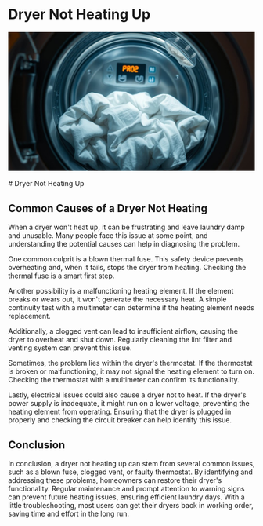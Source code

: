 <h1> Dryer Not Heating Up
 </h1><p><img src="/images/dryer_malfunctioning_no_heat.jpg"></p># Dryer Not Heating Up

## Common Causes of a Dryer Not Heating

When a dryer won't heat up, it can be frustrating and leave laundry damp and unusable. Many people face this issue at some point, and understanding the potential causes can help in diagnosing the problem.

One common culprit is a blown thermal fuse. This safety device prevents overheating and, when it fails, stops the dryer from heating. Checking the thermal fuse is a smart first step.

Another possibility is a malfunctioning heating element. If the element breaks or wears out, it won't generate the necessary heat. A simple continuity test with a multimeter can determine if the heating element needs replacement.

Additionally, a clogged vent can lead to insufficient airflow, causing the dryer to overheat and shut down. Regularly cleaning the lint filter and venting system can prevent this issue.

Sometimes, the problem lies within the dryer's thermostat. If the thermostat is broken or malfunctioning, it may not signal the heating element to turn on. Checking the thermostat with a multimeter can confirm its functionality.

Lastly, electrical issues could also cause a dryer not to heat. If the dryer's power supply is inadequate, it might run on a lower voltage, preventing the heating element from operating. Ensuring that the dryer is plugged in properly and checking the circuit breaker can help identify this issue.

## Conclusion

In conclusion, a dryer not heating up can stem from several common issues, such as a blown fuse, clogged vent, or faulty thermostat. By identifying and addressing these problems, homeowners can restore their dryer's functionality. Regular maintenance and prompt attention to warning signs can prevent future heating issues, ensuring efficient laundry days. With a little troubleshooting, most users can get their dryers back in working order, saving time and effort in the long run.
